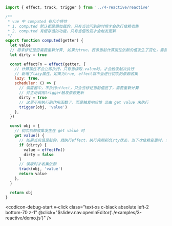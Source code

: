 ```js {monaco} {height: '540px'}
import { effect, track, trigger } from '../4-reactive/reactive'

/**
 * vue 中 computed 有几个特性
 * 1. computed 默认都是懒加载的，只有当访问到的时候才会执行依赖收集
 * 2. computed 有缓存值的功能，只有当值改变才会触发更新
 */
export function computed(getter) {
  let value
  // 用来标记是否需要重新计算, 如果为true，表示当前计算属性依赖的值发生了变化，需要重新计算
  let dirty = true

  const effectFn = effect(getter, {
    // 计算属性不会立即执行，只有当读取.value时，才会触发触次执行
    // 新增了lazy属性，如果为true, effect将不会进行初次的依赖收集
    lazy: true,
    scheduler: () => {
      // 调度器中，不执行effect，只会去标记当前值脏了，需要重新计算
      // 并主动调用trigger触发依赖更新
      dirty = true
      // 这里不用执行副作用函数了，而是触发响应性 交由 get value 来执行
      trigger(obj, 'value')
    },
  })

  const obj = {
    // 初次依赖收集发生在 get value 时
    get value() {
      // 如果当前值是脏的，就执行effect，执行完刷新dirty状态，当下次依赖变更时，才会重新计算
      if (dirty) {
        value = effectFn()
        dirty = false
      }
      // 读取时才收集依赖
      track(obj, 'value')
      return value
    },
  }

  return obj
}
```

<style>
  .slidev-layout {
    padding-top: 0px;
    padding-bottom: 0px;
    padding-left: 20px;
    padding-right: 20px;
  }
</style>

<codicon-debug-start 
  v-click
  class="text-xs c-black absolute left-2 bottom-70 z-1"
  @click="$slidev.nav.openInEditor('./examples/3-reactive/demo.js')"
/>
